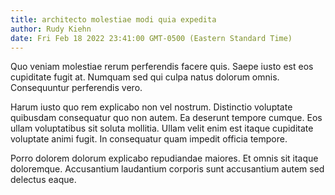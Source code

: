 ```yaml
---
title: architecto molestiae modi quia expedita
author: Rudy Kiehn
date: Fri Feb 18 2022 23:41:00 GMT-0500 (Eastern Standard Time)
---
```

Quo veniam molestiae rerum perferendis facere quis. Saepe iusto est eos cupiditate fugit at. Numquam sed qui culpa natus dolorum omnis. Consequuntur perferendis vero.

 Harum iusto quo rem explicabo non vel nostrum. Distinctio voluptate quibusdam consequatur quo non autem. Ea deserunt tempore cumque. Eos ullam voluptatibus sit soluta mollitia. Ullam velit enim est itaque cupiditate voluptate animi fugit. In consequatur quam impedit officia tempore.

 Porro dolorem dolorum explicabo repudiandae maiores. Et omnis sit itaque doloremque. Accusantium laudantium corporis sunt accusantium autem sed delectus eaque.